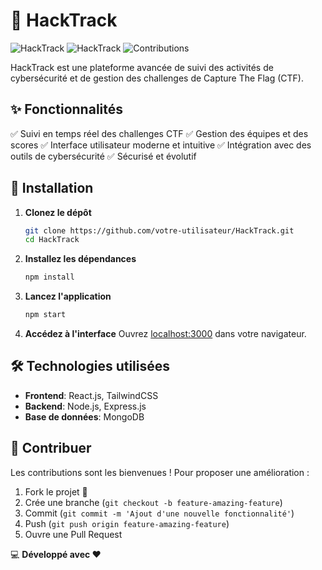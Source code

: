 # 🚀 HackTrack

![HackTrack](https://img.shields.io/badge/version-1.0.0-blue.svg)
![HackTrack](https://img.shields.io/badge/status-active-success.svg)
![Contributions](https://img.shields.io/badge/contributions-welcome-brightgreen.svg)

HackTrack est une plateforme avancée de suivi des activités de cybersécurité et de gestion des challenges de Capture The Flag (CTF).

## ✨ Fonctionnalités

✅ Suivi en temps réel des challenges CTF
✅ Gestion des équipes et des scores
✅ Interface utilisateur moderne et intuitive
✅ Intégration avec des outils de cybersécurité
✅ Sécurisé et évolutif

## 📂 Installation

1. **Clonez le dépôt**
   ```bash
   git clone https://github.com/votre-utilisateur/HackTrack.git
   cd HackTrack
   ```
2. **Installez les dépendances**
   ```bash
   npm install
   ```
3. **Lancez l'application**
   ```bash
   npm start
   ```
4. **Accédez à l'interface**
   Ouvrez [localhost:3000](http://localhost:3000) dans votre navigateur.

## 🛠 Technologies utilisées

- **Frontend**: React.js, TailwindCSS
- **Backend**: Node.js, Express.js
- **Base de données**: MongoDB

## 🤝 Contribuer

Les contributions sont les bienvenues ! Pour proposer une amélioration :

1. Fork le projet 🍴
2. Crée une branche (`git checkout -b feature-amazing-feature`)
3. Commit (`git commit -m 'Ajout d'une nouvelle fonctionnalité'`)
4. Push (`git push origin feature-amazing-feature`)
5. Ouvre une Pull Request

💻 **Développé avec ❤️**
